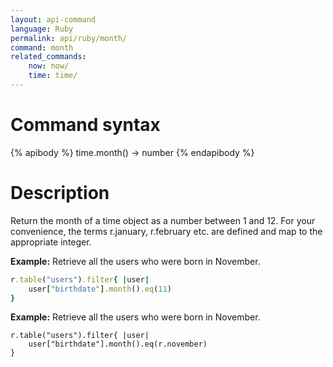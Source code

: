 ```yaml
---
layout: api-command
language: Ruby
permalink: api/ruby/month/
command: month
related_commands:
    now: now/
    time: time/
---
```


# Command syntax #

{% apibody %}
time.month() &rarr; number
{% endapibody %}

# Description #

Return the month of a time object as a number between 1 and 12. For your convenience, the terms r.january, r.february etc. are defined and map to the appropriate integer.

__Example:__ Retrieve all the users who were born in November.

```rb
r.table("users").filter{ |user|
    user["birthdate"].month().eq(11)
}
```


__Example:__ Retrieve all the users who were born in November.

```
r.table("users").filter{ |user|
    user["birthdate"].month().eq(r.november)
}
```

